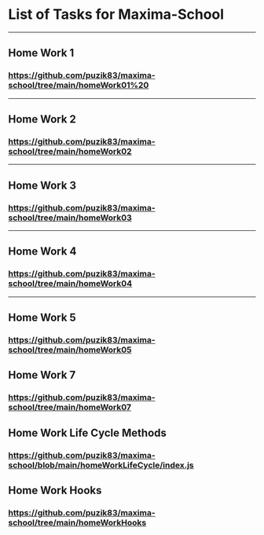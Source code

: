 # List of Tasks for Maxima-School
__________________________________
## Home Work 1
### https://github.com/puzik83/maxima-school/tree/main/homeWork01%20
__________________________________
## Home Work 2
### https://github.com/puzik83/maxima-school/tree/main/homeWork02
__________________________________
## Home Work 3

### https://github.com/puzik83/maxima-school/tree/main/homeWork03
___________________________________
## Home Work 4
### https://github.com/puzik83/maxima-school/tree/main/homeWork04
___________________________________
## Home Work 5
### https://github.com/puzik83/maxima-school/tree/main/homeWork05

## Home Work 7
### https://github.com/puzik83/maxima-school/tree/main/homeWork07

## Home Work Life Cycle Methods
### https://github.com/puzik83/maxima-school/blob/main/homeWorkLifeCycle/index.js

## Home Work Hooks
### https://github.com/puzik83/maxima-school/tree/main/homeWorkHooks
